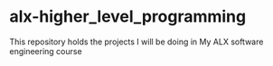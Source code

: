 # alx-higher_level_programming
This repository holds the projects I will be doing in My ALX software engineering course
